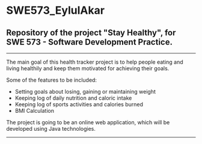 # SWE573_EylulAkar
## Repository of the project "Stay Healthy", for SWE 573 - Software Development Practice.

--------------------------------------------------------------------------------------
The main goal of this health tracker project is to help people eating and living healthily and keep them motivated for achieving their goals.

Some of the features to be included: 

- Setting goals about losing, gaining or maintaining weight
- Keeping log of daily nutrition and caloric intake
- Keeping log of sports activities and calories burned 
- BMI Calculation

The project is going to be an online web application, which will be developed using Java technologies.

--------------------------------------------------------------------------------------
